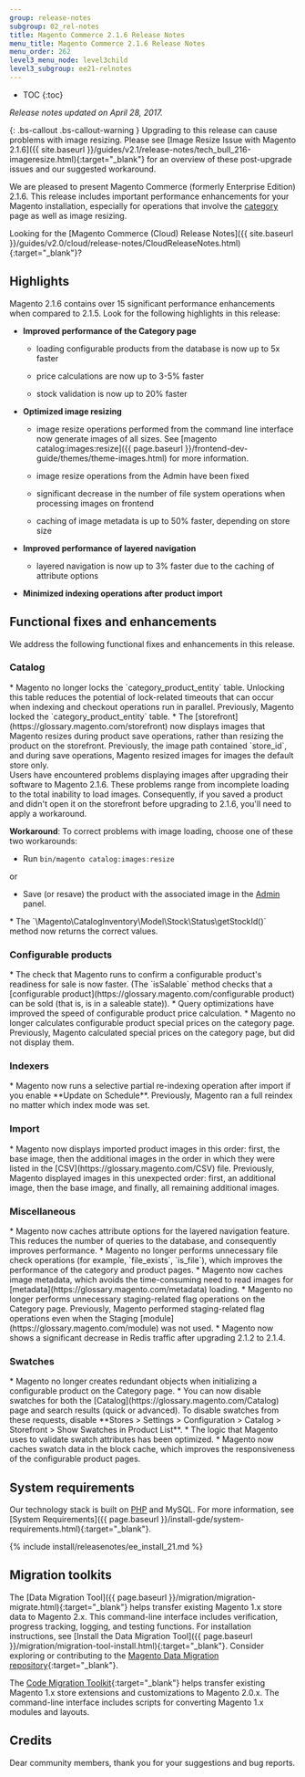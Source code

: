 ```yaml
---
group: release-notes
subgroup: 02_rel-notes
title: Magento Commerce 2.1.6 Release Notes
menu_title: Magento Commerce 2.1.6 Release Notes
menu_order: 262
level3_menu_node: level3child
level3_subgroup: ee21-relnotes 
---
```


*	TOC
{:toc}

*Release notes updated on April 28, 2017.*

{: .bs-callout .bs-callout-warning }
Upgrading to this release can cause problems with image resizing. Please see [Image Resize Issue with Magento 2.1.6]({{ site.baseurl }}/guides/v2.1/release-notes/tech_bull_216-imageresize.html){:target="_blank"} for an overview of these post-upgrade issues and our suggested workaround.

We are pleased to present Magento Commerce (formerly Enterprise Edition) 2.1.6. This release includes important performance enhancements for your Magento installation, especially for operations that involve the [category](https://glossary.magento.com/category) page as well as image resizing. 

Looking for the [Magento Commerce (Cloud)  Release Notes]({{ site.baseurl }}/guides/v2.0/cloud/release-notes/CloudReleaseNotes.html){:target="_blank"}?

## Highlights

Magento 2.1.6 contains over 15 significant performance enhancements when compared to 2.1.5. Look for the following highlights in this release:


* **Improved performance of the Category page**

	* loading configurable products from the database is now up to 5x faster

	* price calculations are now up to 3-5% faster

	* stock validation is now up to 20% faster



* **Optimized image resizing** 

	* image resize operations performed from the command line interface now generate images of all sizes. See [magento catalog:images:resize]({{ page.baseurl }}/frontend-dev-guide/themes/theme-images.html) for more information.

	* image resize operations from the Admin have been fixed

	* significant decrease in the number of file system operations when processing images on frontend

	* caching of image metadata is up to 50% faster, depending on store size


* **Improved performance of layered navigation**

	* layered navigation is now up to 3% faster due to the caching of attribute options


*	**Minimized indexing operations after product import**

## Functional fixes and enhancements

We address the following functional fixes and enhancements in this release.

### Catalog

<!--- 65324 -->*  Magento no longer locks the `category_product_entity` table. Unlocking this table reduces the potential of lock-related timeouts that can occur when indexing and checkout operations run in parallel. Previously, Magento locked the `category_product_entity` table. 


<!--- 65251 -->* The [storefront](https://glossary.magento.com/storefront) now displays images that Magento resizes during product save operations, rather than resizing the product on the storefront. Previously, the image path contained `store_id`,  and during save operations, Magento resized images for images the default store only. 

<div class="bs-callout bs-callout-info" id="info" markdown="1">
Users have encountered problems displaying images after upgrading their software to Magento 2.1.6. These problems range from incomplete loading to the total inability to load images.  Consequently, if you saved a product and didn't open it on the storefront before upgrading to 2.1.6, you'll need to apply a workaround. 

**Workaround**: To correct problems with image loading, choose one of these two workarounds:

* Run `bin/magento catalog:images:resize`

or 

* Save (or resave) the product with the associated image in the [Admin](https://glossary.magento.com/Admin) panel.
</div>


<!--- 66366 -->* The `\Magento\CatalogInventory\Model\Stock\Status\getStockId()` method now returns the correct values.

### Configurable products

<!--- 65339 -->* The check that Magento runs to confirm a configurable product's readiness for sale is now faster.  (The `isSalable` method checks that a [configurable product](https://glossary.magento.com/configurable product) can be sold (that is, is in a saleable state)). 


<!--- 65247 -->* Query optimizations have improved the speed of configurable product price calculation.



<!--- 65246 -->*  Magento no longer calculates configurable product special prices on the category page. Previously, Magento calculated special prices on the category page, but did not display them.  

### Indexers

<!--- 65362 -->* Magento now runs a selective partial re-indexing operation after import if you enable **Update on Schedule**. Previously, Magento ran a full reindex no matter which index mode was set. 

### Import

<!--- 64856 -->* Magento now displays imported product images in this order: first, the base image, then the additional images in the order in which they were listed in the [CSV](https://glossary.magento.com/CSV) file. Previously, Magento displayed images in this unexpected order: first, an additional image, then the base image, and finally, all remaining additional images.

### Miscellaneous

<!--- 65484 -->* Magento now caches attribute options for the layered navigation feature. This reduces the number of queries to the database, and consequently improves performance.


<!--- 65483 -->* Magento no longer performs unnecessary file check operations (for example, `file_exists`, `is_file`), which improves the performance of the category and product pages. 


<!--- 65480 -->* Magento now caches image metadata, which avoids the time-consuming need to read images for [metadata](https://glossary.magento.com/metadata) loading.


<!--- 65481 -->* Magento no longer performs unnecessary staging-related flag operations on the Category page. Previously, Magento performed staging-related flag operations even when the Staging [module](https://glossary.magento.com/module) was not used.  


<!--- 66400 -->*  Magento now shows a significant decrease in Redis traffic after upgrading 2.1.2 to 2.1.4. 

### Swatches

<!--- 65404 -->* Magento no longer creates redundant objects when initializing a configurable product on the Category page.


<!--- 65403 -->* You can now disable swatches for both the [Catalog](https://glossary.magento.com/Catalog) page and search results (quick or advanced). To disable swatches from these requests, disable **Stores > Settings > Configuration > Catalog > Storefront > Show Swatches in Product List**.

<!--- 65402 -->* The logic that Magento uses to validate swatch attributes has been optimized. 

<!--- 65248 -->* Magento now caches swatch data in the block cache, which improves the responsiveness of the configurable product pages. 




<!--- DUPLICATE -->
<!--- 65252 -->
<!--- 66125 -->
<!--- 66346 -->


<!--- INTERNAL ONLY -->
<!--- 65203 -->

<!--- CAN'T REPRODUCE -->
<!--- 65609 -->

<!--- WON'T FIX -->
<!--- 65250 -->

## System requirements

Our technology stack is built on [PHP](https://glossary.magento.com/PHP) and MySQL. For more information, see
[System Requirements]({{ page.baseurl }}/install-gde/system-requirements.html){:target="_blank"}.




{% include install/releasenotes/ee_install_21.md %}

## Migration toolkits

The [Data Migration Tool]({{ page.baseurl }}/migration/migration-migrate.html){:target="_blank"} helps transfer existing Magento 1.x store data to Magento 2.x. This command-line interface includes verification, progress tracking, logging, and testing functions. For installation instructions, see  [Install the Data Migration Tool]({{ page.baseurl }}/migration/migration-tool-install.html){:target="_blank"}. Consider exploring or contributing to the [ Magento Data Migration repository](https://github.com/magento/data-migration-tool){:target="_blank"}.

The [Code Migration Toolkit](https://github.com/magento/code-migration){:target="_blank"} helps transfer existing Magento 1.x store extensions and customizations to Magento 2.0.x. The command-line interface includes scripts for converting Magento 1.x modules and layouts.

## Credits

Dear community members, thank you for your suggestions and bug reports. 


